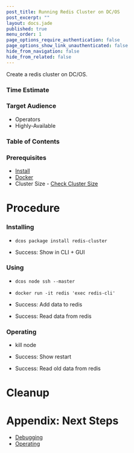 ```yaml
---
post_title: Running Redis Cluster on DC/OS
post_excerpt: ""
layout: docs.jade
published: true
menu_order: 1
page_options_require_authentication: false
page_options_show_link_unauthenticated: false
hide_from_navigation: false
hide_from_related: false
---
```


Create a redis cluster on DC/OS.

### Time Estimate

### Target Audience

- Operators
- Highly-Available

### Table of Contents

### Prerequisites

- [Install](../install/README.md)
- [Docker](https://docker.com)
- Cluster Size - [Check Cluster Size](../getting-started/cluster-size)

# Procedure

### Installing

- `dcos package install redis-cluster`

- Success: Show in CLI + GUI

### Using

- `dcos node ssh --master`
- `docker run -it redis 'exec redis-cli'`

- Success: Add data to redis
- Success: Read data from redis

### Operating

- kill node

- Success: Show restart
- Success: Read old data from redis

# Cleanup

# Appendix: Next Steps

- [Debugging](../debugging/README.md)
- [Operating](../operating/README.md)
